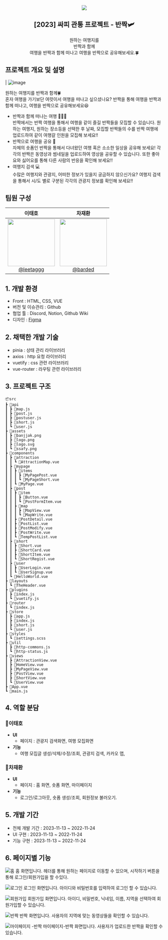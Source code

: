 <div align="center">
 <image src="src/assets/banjjak.png"/>
<h2>[2023] 싸피 관통 프로젝트 - 반짝🛩️</h2>
원하는 여행지를<br/>
반짝과 함께<br/>
여행을 반짝과 함께 떠나고
여행을 반짝으로 공유해보세요.🍀
</div>

## 프로젝트 개요 및 설명

| ![[image](https://user-images.githubusercontent.com/66003567/216818254-18683c3f-af80-4009-b2cc-35bdee865f23.png) ](<public/스크린샷 2023-11-23 오후 4.33.03.png>)

원하는 여행지를 반짝과 함께🍀<br>
혼자 여행을 가기보단 여럿이서 여행을 떠나고 싶으셨나요? 반짝을 통해 여행을 반짝과 함께 떠나고, 여행을 반짝으로 공유해보세요😆

- 반짝과 함께 떠나는 여행 🙋‍♀️🙋<br>
  반짝에서는 반짝 여행을 통해서 여행을 같이 즐길 반짝들을 모집할 수 있습니다. 원하는 여행지, 원하는 장소등을 선택한 후 날짜, 모집할 반짝들의 수를 반짝 여행에 업로드하여 같이 여행갈 인원을 모집해 보세요!!
- 반짝으로 여행을 공유 📱<br>
  자체의 숏폼인 반짝을 통해서 다녀왔던 여행 혹은 소소한 일상을 공유해 보세요! 각각의 반짝은 동영상과 썸네일을 업로드하여 영상을 공유할 수 있습니다. 또한 좋아요와 싫어요를 통해 다른 사람의 반응을 확인해 보세요!!
- 여행지 검색 💻<br>
  수많은 여행지와 관광지, 어떠한 정보가 있을지 궁금하지 않으신가요? 여행지 검색을 통해서 시/도 별로 구분된 각각의 관광지 정보를 확인해 보세요!!

## 팀원 구성

<div align="center">

|                                                              **이태호**                                                               |                                                                                      **차재환**                                                                                       |
| :-----------------------------------------------------------------------------------------------------------------------------------: | :-----------------------------------------------------------------------------------------------------------------------------------------------------------------------------------: |
| [<img src="https://avatars.githubusercontent.com/u/100212241?v=4" height=150 width=150> <br/> @leetaggg](https://github.com/leetaggg) | [<img src="https://avatars.githubusercontent.com/u/65287117?s=400&u=da3c5f3967057ff5d1bd906c7f03d683b887fde4&v=4" height=150 width=150> <br/> @barded](https://github.com/barded1998) |

</div>

## 1. 개발 환경

- Front : HTML, CSS, VUE
- 버전 및 이슈관리 : Github
- 협업 툴 : Discord, Notion, Github Wiki
- 디자인 : [Figma](https://www.figma.com/file/Q4154nKa6kZxkZz4h1COyQ/Untitled?type=design&node-id=52%3A2&mode=design&t=LvcWyNN3dJrgWkem-1)
  <br>

## 2. 채택한 개발 기술

- pinia : 상태 관리 라이브러리
- axios : http 요청 라이브러리
- vuetify : css 관련 라이브러리
- vue-router : 라우팅 관련 라이브러리

## 3. 프로젝트 구조

```
📦src
┣ 📂api
┃ ┣ 📜map.js
┃ ┣ 📜post.js
┃ ┣ 📜postuser.js
┃ ┣ 📜short.js
┃ ┗ 📜user.js
┣ 📂assets
┃ ┣ 📜banjjak.png
┃ ┣ 📜logo.png
┃ ┣ 📜logo.svg
┃ ┗ 📜ssafy.png
┣ 📂components
┃ ┣ 📂attraction
┃ ┃ ┗ 📜AttractionMap.vue
┃ ┣ 📂mypage
┃ ┃ ┣ 📂items
┃ ┃ ┃ ┣ 📜MyPagePost.vue
┃ ┃ ┃ ┗ 📜MyPageShort.vue
┃ ┃ ┗ 📜MyPage.vue
┃ ┣ 📂post
┃ ┃ ┣ 📂item
┃ ┃ ┃ ┣ 📜Button.vue
┃ ┃ ┃ ┗ 📜PostFormItem.vue
┃ ┃ ┣ 📂map
┃ ┃ ┃ ┣ 📜MapView.vue
┃ ┃ ┃ ┗ 📜MapWrite.vue
┃ ┃ ┣ 📜PostDetail.vue
┃ ┃ ┣ 📜PostList.vue
┃ ┃ ┣ 📜PostModify.vue
┃ ┃ ┣ 📜PostWrite.vue
┃ ┃ ┗ 📜TempPostList.vue
┃ ┣ 📂short
┃ ┃ ┣ 📜Short.vue
┃ ┃ ┣ 📜ShortCard.vue
┃ ┃ ┣ 📜ShortItem.vue
┃ ┃ ┗ 📜ShortRegist.vue
┃ ┣ 📂user
┃ ┃ ┣ 📜UserLogin.vue
┃ ┃ ┗ 📜UserSignup.vue
┃ ┗ 📜HelloWorld.vue
┣ 📂layouts
┃ ┗ 📜TheHeader.vue
┣ 📂plugins
┃ ┣ 📜index.js
┃ ┗ 📜vuetify.js
┣ 📂router
┃ ┗ 📜index.js
┣ 📂store
┃ ┣ 📜app.js
┃ ┣ 📜index.js
┃ ┣ 📜short.js
┃ ┗ 📜user.js
┣ 📂styles
┃ ┗ 📜settings.scss
┣ 📂util
┃ ┣ 📜http-commons.js
┃ ┗ 📜http-status.js
┣ 📂views
┃ ┣ 📜AttractionView.vue
┃ ┣ 📜HomeView.vue
┃ ┣ 📜MyPageView.vue
┃ ┣ 📜PostView.vue
┃ ┣ 📜ShortView.vue
┃ ┗ 📜UserView.vue
┣ 📜App.vue
┗ 📜main.js
```

## 4. 역할 분담

### 🍊이태호

- **UI**
  - 페이지 : 관광지 검색화면, 여행 모집화면
- **기능**
  - 여행 모집글 생성/삭제/수정/조회, 관광지 검색, 카카오 맵,

### 👻차재환

- **UI**
  - 페이지 : 홈 화면, 숏폼 화면, 마이페이지
- **기능**
  - 로그인/로그아웃, 숏폼 생성/조회, 회원정보 불러오기.

## 5. 개발 기간

- 전체 개발 기간 : 2023-11-13 ~ 2022-11-24
- UI 구현 : 2023-11-13 ~ 2022-11-24
- 기능 구현 : 2023-11-13 ~ 2022-11-24
  <br>

## 6. 페이지별 기능

![홈](public/%ED%99%88.png)
홈 화면입니다. 헤더를 통해 원하는 페이지로 이동할 수 있으며, 시작하기 버튼을 통해 로그인/회원가입을 할 수있다.

![로그인](public/%EB%A1%9C%EA%B7%B8%EC%9D%B8.png)
로그인 화면입니다. 아이디와 비밀번호를 입력하여 로그인 할 수 있습니다.

![회원가입](public/%ED%9A%8C%EC%9B%90%EA%B0%80%EC%9E%85.png)
회원가입 화면입니다. 아이디, 비밀번호, 닉네임, 이름, 지역을 선택하여 회원가입할 수 있습니다.

![반짝](public/%EB%B0%98%EC%A7%9D.png)
반짝 화면입니다. 사용자의 지역에 맞는 동영상들을 확인할 수 있습니다.

![마이페이지 -반짝](public/%EB%A7%88%EC%9D%B4%ED%8E%98%EC%9D%B4%EC%A7%80-%EB%B0%98%EC%A7%9D.png)
마이페이지-반짝 화면입니다. 사용자가 업로드한 반짝을 확인할 수 있습니다.
